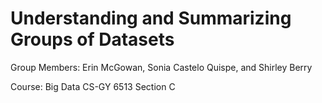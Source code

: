 # Understanding and Summarizing Groups of Datasets


Group Members: Erin McGowan, Sonia Castelo Quispe, and Shirley Berry


Course: Big Data CS-GY 6513 Section C
